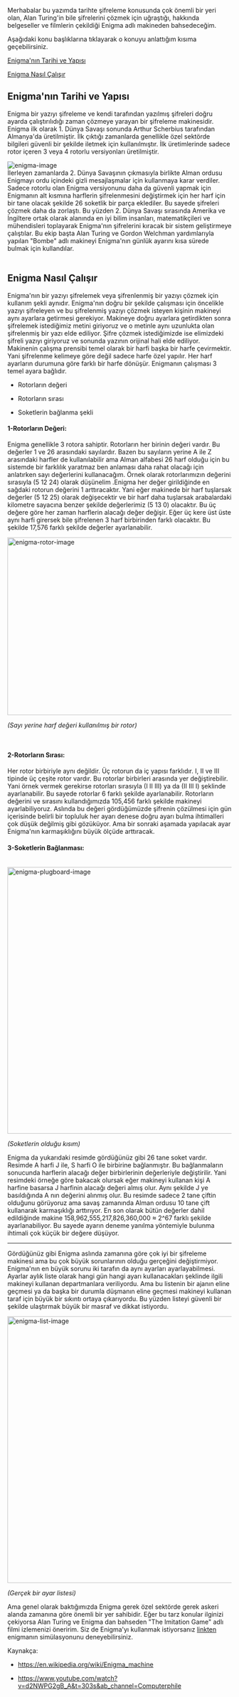 Merhabalar bu yazımda tarihte şifreleme konusunda çok önemli bir yeri olan, Alan Turing'in bile şifrelerini çözmek için uğraştığı, hakkında belgeseller ve filmlerin çekildiği Enigma adlı makineden bahsedeceğim.

Aşağıdaki konu başlıklarına tıklayarak o konuyu anlattığım kısıma geçebilirsiniz.

[Enigma'nın Tarihi ve Yapısı](#m1)

[Enigma Nasıl Çalışır](#m2)



<div id="m1"></div>

## Enigma'nın Tarihi ve Yapısı

Enigma bir yazıyı şifreleme ve kendi tarafından yazılmış şifreleri doğru ayarda çalıştırılıdığı zaman çözmeye yarayan bir şifreleme makinesidir. Enigma ilk olarak 1. Dünya Savaşı sonunda Arthur Scherbius tarafından Almanya'da üretilmiştir. İlk çıktığı zamanlarda genellikle özel sektörde bilgileri güvenli bir şekilde iletmek için kullanılmıştır. İlk üretimlerinde sadece rotor içeren 3 veya 4 rotorlu versiyonları üretilmiştir. 

<img src="./enigma.jpg" alt="enigma-image" />

<br/>
İlerleyen zamanlarda 2. Dünya Savaşının çıkmasıyla birlikte Alman ordusu Enigmayı ordu içindeki gizli mesajlaşmalar için kullanmaya karar verdiler. Sadece rotorlu olan Enigma versiyonunu daha da güvenli yapmak için Enigmanın alt kısmına harflerin şifrelenmesini değiştirmek için her harf için bir tane olacak şekilde 26 soketlik bir parça eklediler. Bu sayede şifreleri çözmek daha da zorlaştı. Bu yüzden 2. Dünya Savaşı sırasında Amerika ve İngiltere ortak olarak alanında en iyi bilim insanları, matematikçileri ve mühendisleri toplayarak Enigma'nın şifrelerini kıracak bir sistem geliştirmeye çalıştılar. Bu ekip başta Alan Turing ve Gordon Welchman yardımlarıyla yapılan "Bombe" adlı makineyi Enigma'nın günlük ayarını kısa sürede bulmak için kullandılar. 


<div id="m2"></div>
<br/>

## Enigma Nasıl Çalışır

Enigma'nın bir yazıyı şifrelemek veya şifrenlenmiş bir yazıyı çözmek için kullanım şekli aynıdır. Enigma'nın doğru bir şekilde çalışması için öncelikle yazıyı şifreleyen ve bu şifrelenmiş yazıyı çözmek isteyen kişinin makineyi aynı ayarlara getirmesi gerekiyor. Makineye doğru ayarlara getirdikten sonra şifrelemek istediğimiz metini giriyoruz ve o metinle aynı uzunlukta olan şifrelenmiş bir yazı elde ediliyor. Şifre çözmek istediğimizde ise elimizdeki şifreli yazıyı giriyoruz ve sonunda yazının orijinal hali elde ediliyor. Makinenin çalışma prensibi temel olarak bir harfi başka bir harfe çevirmektir. Yani şifrelenme kelimeye göre değil sadece harfe özel yapılır. Her harf ayarların durumuna göre farklı bir harfe dönüşür. Enigmanın çalışması 3 temel ayara bağlıdır.

* Rotorların değeri

* Rotorların sırası

* Soketlerin bağlanma şekli

<h4>1-Rotorların Değeri:</h4>

Enigma genellikle 3 rotora sahiptir. Rotorların her birinin değeri vardır. Bu değerler 1 ve 26 arasındaki sayılardır. Bazen bu sayıların yerine A ile Z arasındaki harfler de kullanılabilir ama Alman alfabesi 26 harf olduğu için bu sistemde bir farklılık yaratmaz ben anlaması daha rahat olacağı için anlatırken sayı değerlerini kullanacağım. Örnek olarak rotorlarımızın değerini sırasıyla (5 12 24) olarak düşünelim .Enigma her değer girildiğinde en sağdaki rotorun değerini 1 arttıracaktır. Yani eğer makinede bir harf tuşlarsak değerler (5 12 25) olarak değişecektir ve bir harf daha tuşlarsak arabalardaki kilometre sayacına benzer şekilde değerlerimiz (5 13 0) olacaktır. Bu üç değere göre her zaman harflerin alacağı değer değişir. Eğer üç kere üst üste aynı harfi girersek bile şifrelenen 3 harf birbirinden farklı olacaktır. Bu şekilde 17,576 farklı şekilde değerler ayarlanabilir.

<img src="./enigma-rotor.png" alt="enigma-rotor-image" width=600 height=400 />

*(Sayı yerine harf değeri kullanılmış bir rotor)*

<br/>
<h4>2-Rotorların Sırası:</h4>

Her rotor birbiriyle aynı değildir. Üç rotorun da iç yapısı farklıdır. I, II ve III tipinde üç çeşite rotor vardır. Bu rotorlar birbirleri arasında yer değiştirebilir. Yani örnek vermek gerekirse rotorları sırasıyla (I II III) ya da (II III I) şeklinde ayarlanabilir. Bu sayede rotorlar 6 farklı şekilde ayarlanabilir. Rotorların değerini ve sırasını kullandığımızda 105,456 farklı şekilde makineyi ayarlabiliyoruz. Aslında bu değeri gördüğümüzde şifrenin çözülmesi için gün içerisinde belirli bir topluluk her ayarı denese doğru ayarı bulma ihtimalleri çok düşük değilmiş gibi gözüküyor. Ama bir sonraki aşamada yapılacak ayar Enigma'nın karmaşıklığını büyük ölçüde arttıracak.

<h4>3-Soketlerin Bağlanması:</h4>

<br/>
<img src="./enigma-plugboard.jpg" alt="enigma-plugboard-image" width=600  />

*(Soketlerin olduğu kısım)*

Enigma da yukarıdaki resimde gördüğünüz gibi 26 tane soket vardır. Resimde A harfi J ile, S harfi O ile birbirine bağlanmıştır. Bu bağlanmaların sonucunda harflerin alacağı değer birbirlerinin değerleriyle değiştirilir. Yani resimdeki örneğe göre bakacak olursak eğer makineyi kullanan kişi A harfine basarsa J harfinin alacağı değeri almış olur. Aynı şekilde J ye basıldığında A nın değerini alınmış olur. Bu resimde sadece 2 tane çiftin olduğunu görüyoruz ama savaş zamanında Alman ordusu 10 tane çift kullanarak karmaşıklığı arttırıyor. En son olarak bütün değerler dahil edildiğinde makine 158,962,555,217,826,360,000 ≈ 2^67 farklı şekilde ayarlanabiliyor. Bu sayede ayarın deneme yanılma yöntemiyle bulunma ihtimali çok küçük bir değere düşüyor.

---

Gördüğünüz gibi Enigma aslında zamanına göre çok iyi bir şifreleme makinesi ama bu çok büyük sorunlarının olduğu gerçeğini değiştirmiyor. Enigma'nın en büyük sorunu iki tarafın da aynı ayarları ayarlayabilmesi. Ayarlar aylık liste olarak hangi gün hangi ayarı kullanacakları şeklinde ilgili makineyi kullanan departmanlara veriliyordu. Ama bu listenin bir ajanın eline geçmesi ya da başka bir durumla düşmanın eline geçmesi makineyi kullanan taraf için büyük bir sıkıntı ortaya çıkarıyordu. Bu yüzden listeyi güvenli bir şekilde ulaştırmak büyük bir masraf ve dikkat istiyordu. 

<img src="./enigma-list.jpg" alt="enigma-list-image" width=600  />

*(Gerçek bir ayar listesi)*

Ama genel olarak baktığımızda Enigma gerek özel sektörde gerek askeri alanda zamanına göre önemli bir yer sahibidir. Eğer bu tarz konular ilginizi çekiyorsa Alan Turing ve Enigma dan bahseden "The Imitation Game" adlı filmi izlemenizi öneririm. Siz de Enigma'yı kullanmak istiyorsanız [linkten](https://www.101computing.net/enigma-machine-emulator/) enigmanın simülasyonunu deneyebilirsiniz. 


Kaynakça:

* <https://en.wikipedia.org/wiki/Enigma_machine>

*  <https://www.youtube.com/watch?v=d2NWPG2gB_A&t=303s&ab_channel=Computerphile>